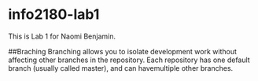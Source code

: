 # info2180-lab1
This is Lab 1 for Naomi Benjamin.

##Braching
Branching allows you to isolate development work without
affecting other branches in the repository. Each repository
has one default branch (usually called master), and can havemultiple other branches.
